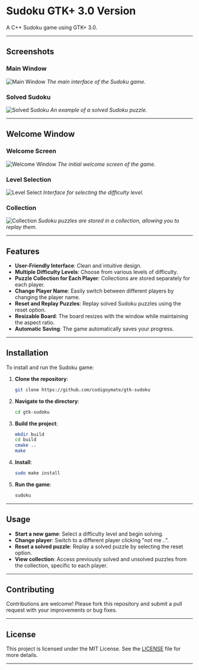 # Sudoku GTK+ 3.0 Version
A C++ Sudoku game using GTK+ 3.0.

---

## Screenshots

### Main Window
![Main Window](./res/main-window.png)
*The main interface of the Sudoku game.*

### Solved Sudoku
![Solved Sudoku](./res/solved.png)
*An example of a solved Sudoku puzzle.*

---

## Welcome Window

### Welcome Screen
![Welcome Window](./res/welcome-window.png)
*The initial welcome screen of the game.*

### Level Selection
![Level Select](./res/level-select.png)
*Interface for selecting the difficulty level.*

### Collection
![Collection](./res/collection.png)
*Sudoku puzzles are stored in a collection, allowing you to replay them.*

---

## Features
- **User-Friendly Interface**: Clean and intuitive design.
- **Multiple Difficulty Levels**: Choose from various levels of difficulty.
- **Puzzle Collection for Each Player**: Collections are stored separately for each player.
- **Change Player Name**: Easily switch between different players by changing the player name.
- **Reset and Replay Puzzles**: Replay solved Sudoku puzzles using the reset option.
- **Resizable Board**: The board resizes with the window while maintaining the aspect ratio.
- **Automatic Saving**: The game automatically saves your progress.

---

## Installation
To install and run the Sudoku game:

1. **Clone the repository**:
    ```bash
    git clone https://github.com/codigoymate/gtk-sudoku
    ```
2. **Navigate to the directory**:
    ```bash
    cd gtk-sudoku
    ```
3. **Build the project**:
    ```bash
    mkdir build
	cd build
	cmake ..
	make
    ```
4. **Install**:
    ```bash
	sudo make install
    ```

5. **Run the game**:
    ```bash
	sudoku
    ```

---

## Usage
- **Start a new game**: Select a difficulty level and begin solving.
- **Change player**: Switch to a different player clicking "not me ..".
- **Reset a solved puzzle**: Replay a solved puzzle by selecting the reset option.
- **View collection**: Access previously solved and unsolved puzzles from the collection, specific to each player.

---

## Contributing
Contributions are welcome! Please fork this repository and submit a pull request with your improvements or bug fixes.

---

## License
This project is licensed under the MIT License. See the [LICENSE](./LICENSE) file for more details.

---
